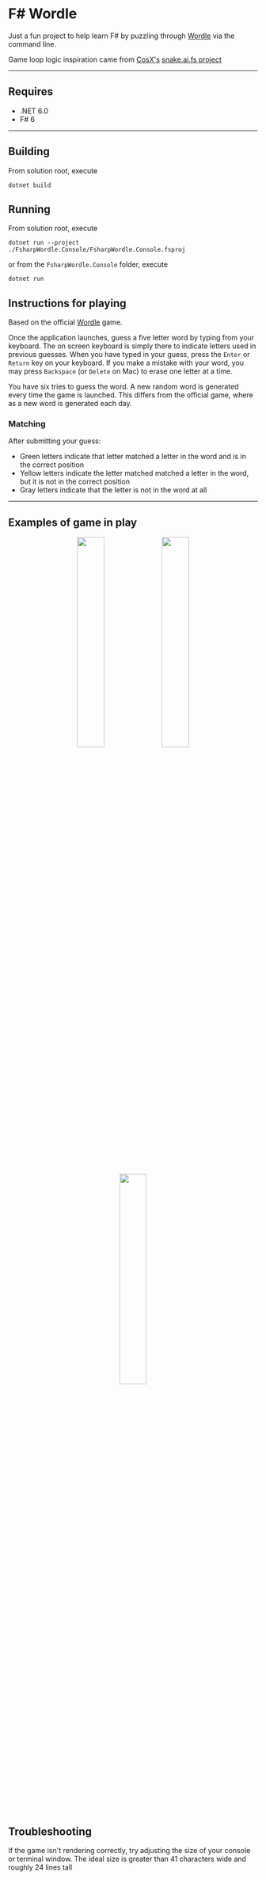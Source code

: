 # F# Wordle

Just a fun project to help learn F# by puzzling through [Wordle](https://www.nytimes.com/games/wordle/index.html) via the command line.

Game loop logic inspiration came from [CosX's](https://github.com/CosX) [snake.ai.fs project](https://github.com/CosX/snake.ai.fs)

---
## Requires
- .NET 6.0
- F# 6
---

## Building
From solution root, execute
```
dotnet build
```

## Running
From solution root, execute 
```
dotnet run --project ./FsharpWordle.Console/FsharpWordle.Console.fsproj
```
or from the `FsharpWordle.Console` folder, execute
```
dotnet run
```

## Instructions for playing
Based on the official [Wordle](https://www.nytimes.com/games/wordle/index.html) game. 

Once the application launches, guess a five letter word by typing from your keyboard. The on screen keyboard is simply there to indicate letters used in previous guesses. When you have typed in your guess, press the `Enter` or `Return` key on your keyboard. If you make a mistake with your word, you may press `Backspace` (or `Delete` on Mac) to erase one letter at a time.

You have six tries to guess the word. A new random word is generated every time the game is launched. This differs from the official game, where as a new word is generated each day.

### Matching
After submitting your guess:
- Green letters indicate that letter matched a letter in the word and is in the correct position
- Yellow letters indicate the letter matched matched a letter in the word, but it is not in the correct position
- Gray letters indicate that the letter is not in the word at all


---
## Examples of game in play
<p align="center">
<img src="https://user-images.githubusercontent.com/1800439/156499944-709539b1-104b-4832-9636-2345e3844609.png" width="33%"/>
<img src="https://user-images.githubusercontent.com/1800439/156500265-1aa87666-7f71-4fb3-9842-8ebdf0041bba.png" width="33%"/>
<img src="https://user-images.githubusercontent.com/1800439/156501097-79c17f4e-10cc-44de-9062-434587d0bdbb.png" width="33%"/>

</p>


## Troubleshooting
If the game isn't rendering correctly, try adjusting the size of your console or terminal window. The ideal size is greater than 41 characters wide and roughly 24 lines tall
